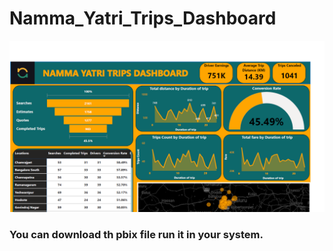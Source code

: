 # Namma_Yatri_Trips_Dashboard
![](https://github.com/Singhyash9009/Namma_Yatri_Trips_Dashboard/blob/main/Dashboard.png)
### You can download th pbix file run it in your system.

